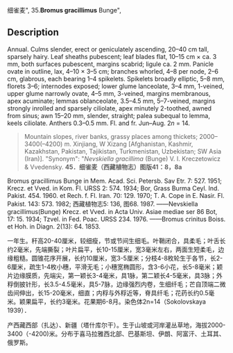 细雀麦",
35.**Bromus gracillimus** Bunge",

## Description
Annual. Culms slender, erect or geniculately ascending, 20–40 cm tall, sparsely hairy. Leaf sheaths pubescent; leaf blades flat, 10–15 cm × ca. 3 mm, both surfaces pubescent, margins scabrid; ligule ca. 2 mm. Panicle ovate in outline, lax, 4–10 × 3–5 cm; branches whorled, 4–8 per node, 2–6 cm, glabrous, each bearing 1–4 spikelets. Spikelets broadly elliptic, 5–8 mm, florets 3–6; internodes exposed; lower glume lanceolate, 3–4 mm, 1-veined, upper glume narrowly ovate, 4–5 mm, 3-veined, margins membranous, apex acuminate; lemmas oblanceolate, 3.5–4.5 mm, 5–7-veined, margins strongly inrolled and sparsely ciliolate, apex minutely 2-toothed, awned from sinus; awn 15–20 mm, slender, straight; palea subequal to lemma, keels ciliolate. Anthers 0.3–0.5 mm. Fl. and fr. Jun–Aug. 2*n* = 14.

> Mountain slopes, river banks, grassy places among thickets; 2000–3400(–4200) m. Xinjiang, W Xizang [Afghanistan, Kashmir, Kazakhstan, Pakistan, Tajikistan, Turkmenistan, Uzbekistan; SW Asia (Iran)].
  "Synonym": "*Nevskiella gracillima* (Bunge) V. I. Kreczetowicz &amp; Vvedensky.
**45．细雀麦（西藏植物志）图版41：8，8a**

Bromus gracillimus Bunge in Mem. Acad. Sci. Petersb. Sav Etr. 7: 527. 1951; Krecz. et Vved. in Kom. Fl. URSS 2: 574. 1934; Bor, Grass Burma Ceyl. Ind. Pakist. 454. 1960. et Rech. f. Fl. Iran. 70: 129. 1970; T. A. Cope in E. Nasir. Fl. Pakist. 143: 573. 1982; 西藏植物志5: 136, 图68. 1987. ——Nevskiella gracillimus(Bunge) Krecz. et Vved. in Acta Univ. Asiae mediae ser 86 Bot, 17: 15. 1934; Tzvel. in Fed. Poac. URSS 234. 1976. ——Bromus crinitus Boiss. et Hoh. in Diagn. 2(13): 64. 1853.

一年生。秆高20-40厘米，较细瘦，节或节间生细毛。叶鞘闭合，具柔毛；叶舌长约2毫米，先端撕裂；叶片扁平，长10-15厘米，宽3毫米左右，两面生短柔毛，边缘粗糙。圆锥花序开展，长约10厘米，宽3-5厘米；分枝4-8枚轮生于各节，长2-6厘米，疏生1-4枚小穗，平滑无毛；小穗宽椭圆形，含3-6小花，长5-8毫米；颖片边缘膜质，先端尖，第一颖长3-4毫米，具1脉，第二颖长4-5毫米，具3脉；外稃倒披针形，长3.5-4.5毫米，具5-7脉，边缘强烈内卷，生细纤毛；芒自顶端二微齿间伸出，长15-20毫米，细直；内稃与外稃近等，脊具纤毛；花药长约0.5毫米。颖果扁平，长约3毫米。花果期6-8月。染色体2n=14（Sokolovskaya 1939）．

产西藏西部（扎达）、新疆（塔什库尔干）。生于山坡或河岸灌丛草地，海拔2000-3400（-4200)米。分布于喜马拉雅西北部、巴基斯坦、伊朗、阿富汗、土耳其、俄罗斯。
